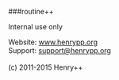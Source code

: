 ###routine++

Internal use only

Website: www.henrypp.org<br />
Support: support@henrypp.org<br />
<br />
(c) 2011-2015 Henry++